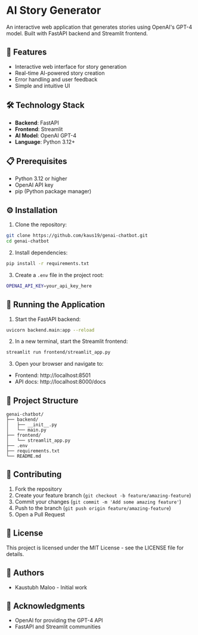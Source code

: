 # AI Story Generator

An interactive web application that generates stories using OpenAI's GPT-4 model. Built with FastAPI backend and Streamlit frontend.

## 🚀 Features

- Interactive web interface for story generation
- Real-time AI-powered story creation
- Error handling and user feedback
- Simple and intuitive UI

## 🛠️ Technology Stack

- **Backend**: FastAPI
- **Frontend**: Streamlit
- **AI Model**: OpenAI GPT-4
- **Language**: Python 3.12+

## 📋 Prerequisites

- Python 3.12 or higher
- OpenAI API key
- pip (Python package manager)

## ⚙️ Installation

1. Clone the repository:
```bash
git clone https://github.com/kaus19/genai-chatbot.git
cd genai-chatbot
```

2. Install dependencies:
```bash
pip install -r requirements.txt
```

3. Create a `.env` file in the project root:
```bash
OPENAI_API_KEY=your_api_key_here
```

## 🚀 Running the Application

1. Start the FastAPI backend:
```bash
uvicorn backend.main:app --reload
```

2. In a new terminal, start the Streamlit frontend:
```bash
streamlit run frontend/streamlit_app.py
```

3. Open your browser and navigate to:
- Frontend: http://localhost:8501
- API docs: http://localhost:8000/docs

## 📁 Project Structure

```
genai-chatbot/
├── backend/
│   ├── __init__.py
│   └── main.py
├── frontend/
│   └── streamlit_app.py
├── .env
├── requirements.txt
└── README.md
```

## 🤝 Contributing

1. Fork the repository
2. Create your feature branch (`git checkout -b feature/amazing-feature`)
3. Commit your changes (`git commit -m 'Add some amazing feature'`)
4. Push to the branch (`git push origin feature/amazing-feature`)
5. Open a Pull Request

## 📝 License

This project is licensed under the MIT License - see the LICENSE file for details.

## 👥 Authors

- Kaustubh Maloo - Initial work

## 🙏 Acknowledgments

- OpenAI for providing the GPT-4 API
- FastAPI and Streamlit communities